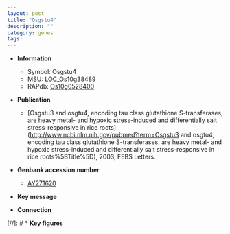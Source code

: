 ```yaml
---
layout: post
title: "Osgstu4"
description: ""
category: genes
tags: 
---
```


* **Information**  
    + Symbol: Osgstu4  
    + MSU: [LOC_Os10g38489](http://rice.uga.edu/cgi-bin/ORF_infopage.cgi?orf=LOC_Os10g38489)  
    + RAPdb: [Os10g0528400](https://rapdb.dna.affrc.go.jp/locus/?name=Os10g0528400)  

* **Publication**  
    + [Osgstu3 and osgtu4, encoding tau class glutathione S-transferases, are heavy metal- and hypoxic stress-induced and differentially salt stress-responsive in rice roots](http://www.ncbi.nlm.nih.gov/pubmed?term=Osgstu3 and osgtu4, encoding tau class glutathione S-transferases, are heavy metal- and hypoxic stress-induced and differentially salt stress-responsive in rice roots%5BTitle%5D), 2003, FEBS Letters.

* **Genbank accession number**  
    + [AY271620](http://www.ncbi.nlm.nih.gov/nuccore/AY271620)

* **Key message**  

* **Connection**  

[//]: # * **Key figures**  


